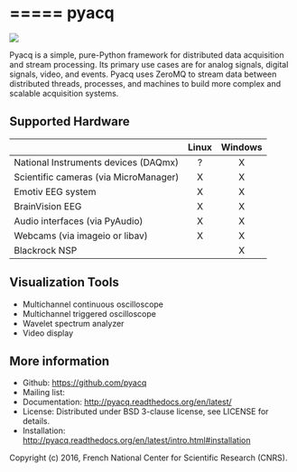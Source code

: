 =====
pyacq
=====

<a href="https://travis-ci.org/pyacq/pyacq"><img src="https://travis-ci.org/pyacq/pyacq.svg?branch=master"></a>

Pyacq is a simple, pure-Python framework for distributed data acquisition and
stream processing. Its primary use cases are for analog signals, digital
signals, video, and events. Pyacq uses ZeroMQ to stream data between
distributed threads, processes, and machines to build more complex and
scalable acquisition systems.


Supported Hardware
------------------

|                                       |  Linux  | Windows |
|:--------------------------------------|:-------:|:-------:|
| National Instruments devices (DAQmx)  |    ?    |    X    |
| Scientific cameras (via MicroManager) |    X    |    X    |
| Emotiv EEG system                     |    X    |    X    |
| BrainVision EEG                       |    X    |    X    |
| Audio interfaces (via PyAudio)        |    X    |    X    |
| Webcams (via imageio or libav)        |    X    |    X    |
| Blackrock NSP        |        |    X    |


Visualization Tools
-------------------

* Multichannel continuous oscilloscope
* Multichannel triggered oscilloscope
* Wavelet spectrum analyzer
* Video display


More information
----------------

- Github: https://github.com/pyacq
- Mailing list: 
- Documentation: http://pyacq.readthedocs.org/en/latest/
- License: Distributed under BSD 3-clause license, see LICENSE for details. 
- Installation: http://pyacq.readthedocs.org/en/latest/intro.html#installation


Copyright (c) 2016, French National Center for Scientific Research (CNRS).


